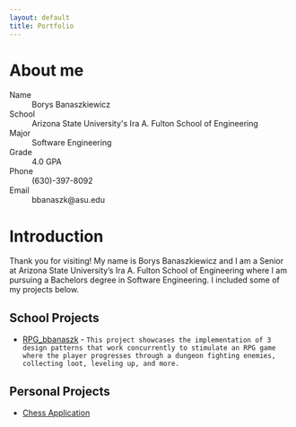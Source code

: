 ```yaml
---
layout: default
title: Portfolio
---
```

# About me
<dl>
<dt>Name</dt>
<dd>Borys Banaszkiewicz</dd>
<dt>School</dt>
<dd>Arizona State University's Ira A. Fulton School of Engineering</dd>
<dt>Major</dt>
<dd> Software Engineering</dd>
<dt>Grade</dt>
<dd> 4.0 GPA</dd>
<dt>Phone</dt>
<dd>(630)-397-8092</dd>
<dt>Email</dt>
<dd>bbanaszk@asu.edu</dd>
</dl>


# Introduction
Thank you for visiting! My name is Borys Banaszkiewicz and I am a Senior at Arizona State University’s Ira A. Fulton School of Engineering where I am pursuing a Bachelors degree in Software Engineering. I included some of my projects below.


## School Projects
 - [RPG_bbanaszk](_posts/2024-07-08-RPG_Bbanaszk.md) - ```This project showcases the implementation of 3 design patterns that work concurrently to stimulate an RPG game where the player progresses through a dungeon fighting enemies, collecting loot, leveling up, and more.```

## Personal Projects
 - [Chess Application](_posts/2024-04-15-Chess.md)

